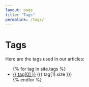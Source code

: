 ```yaml
---
layout: page
title: "Tags"
permalink: /tags/
---
```


<h1 class="tags-title">Tags</h1>

<p class="tags-intro">Here are the tags used in our articles:</p>

<ul class="tags-list">
  {% for tag in site.tags %}
    <li class="tag-item">
      <a href="{{ site.baseurl }}/tags/{{ tag[0] | slugify }}/" class="tag-link">{{ tag[0] }}</a> 
      <span class="tag-count">({{ tag[1].size }})</span>
    </li>
  {% endfor %}
</ul>
